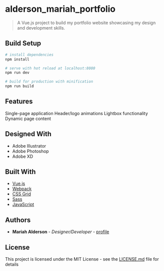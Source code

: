 # alderson_mariah_portfolio

> A Vue.js project to build my portfolio website showcasing my design and development skills.

## Build Setup

``` bash
# install dependencies
npm install

# serve with hot reload at localhost:8080
npm run dev

# build for production with minification
npm run build
```

## Features

Single-page application
Header/logo animations
Lightbox functionality
Dynamic page content

## Designed With

* Adobe Illustrator
* Adobe Photoshop
* Adobe XD

## Built With

* [Vue.js](https://vuejs.org/)
* [Webpack](https://webpack.js.org/)
* [CSS Grid](https://cssreference.io/css-grid/)
* [Sass](https://sass-lang.com/)
* [JavaScript](https://www.javascript.com/)

## Authors

* **Mariah Alderson** - *Designer/Developer* - [profile](https://github.com/mariahalderson)

## License

This project is licensed under the MIT License - see the [LICENSE.md](LICENSE.md) file for details
